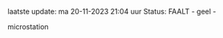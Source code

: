 laatste update: 
ma 20-11-2023 21:04   uur 
Status: FAALT - geel - 
<div class="service Y">microstation</div>
